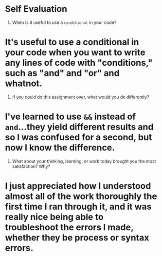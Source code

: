# Self Evaluation

1. When is it useful to use a `conditional` in your code?
# It's useful to use a conditional in your code when you want to write any lines of code with "conditions," such as "and" and "or" and whatnot. 

1. If you could do this assignment over, what would you do differently?
# I've learned to use `&&` instead of `and`...they yield different results and so I was confused for a second, but now I know the difference.

1. What about your thinking, learning, or work today brought you the most satisfaction? Why?
# I just appreciated how I understood almost all of the work thoroughly the first time I ran through it, and it was really nice being able to troubleshoot the errors I made, whether they be process or syntax errors.